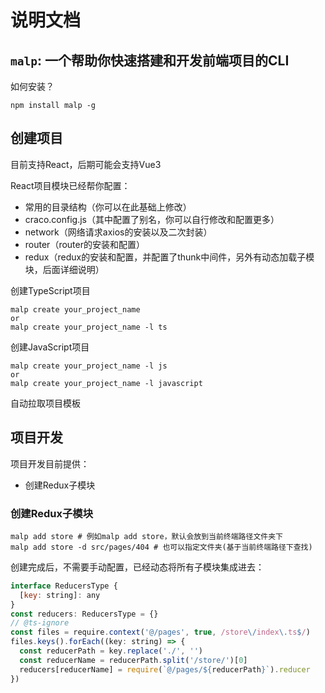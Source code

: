 # 说明文档
## `malp`: 一个帮助你快速搭建和开发前端项目的CLI

如何安装？

```shell
npm install malp -g
```

## 创建项目

目前支持React，后期可能会支持Vue3

React项目模块已经帮你配置：

* 常用的目录结构（你可以在此基础上修改）
* craco.config.js（其中配置了别名，你可以自行修改和配置更多）
* network（网络请求axios的安装以及二次封装）
* router（router的安装和配置）
* redux（redux的安装和配置，并配置了thunk中间件，另外有动态加载子模块，后面详细说明）

创建TypeScript项目

```shell
malp create your_project_name
or
malp create your_project_name -l ts
```

创建JavaScript项目

```shell
malp create your_project_name -l js
or
malp create your_project_name -l javascript
```

自动拉取项目模板



## 项目开发

项目开发目前提供：

* 创建Redux子模块

### 创建Redux子模块

```shell
malp add store # 例如malp add store，默认会放到当前终端路径文件夹下
malp add store -d src/pages/404 # 也可以指定文件夹(基于当前终端路径下查找)
```

创建完成后，不需要手动配置，已经动态将所有子模块集成进去：

```js
interface ReducersType {
  [key: string]: any
}
const reducers: ReducersType = {}
// @ts-ignore
const files = require.context('@/pages', true, /store\/index\.ts$/)
files.keys().forEach((key: string) => {
  const reducerPath = key.replace('./', '')
  const reducerName = reducerPath.split('/store/')[0]
  reducers[reducerName] = require(`@/pages/${reducerPath}`).reducer
})
```

